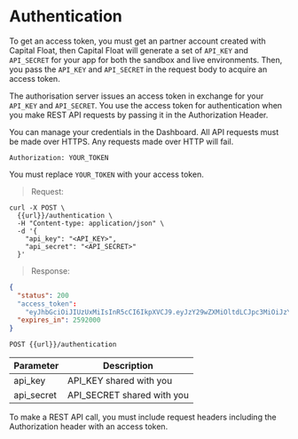 # Authentication

To get an access token, you must get an partner account created with Capital Float, then Capital Float will generate a set of `API_KEY` and `API_SECRET` for your app for both the sandbox and live environments. Then, you pass the `API_KEY` and `API_SECRET` in the request body to acquire an access token.

The authorisation server issues an access token in exchange for your `API_KEY` and `API_SECRET`. You use the access token for authentication when you make REST API requests by passing it in the Authorization Header.

You can manage your credentials in the Dashboard. All API requests must be made over HTTPS. Any requests made over HTTP will fail.

`Authorization: YOUR_TOKEN`

<aside class="notice">
You must replace <code>YOUR_TOKEN</code> with your access token.
</aside>

> Request:

```shell
curl -X POST \
  {{url}}/authentication \
  -H "Content-type: application/json" \
  -d '{
    "api_key": "<API_KEY>",
    "api_secret": "<API_SECRET>"
  }'
```

> Response:

```json
{
  "status": 200
  "access_token":
    "eyJhbGciOiJIUzUxMiIsInR5cCI6IkpXVCJ9.eyJzY29wZXMiOltdLCJpc3MiOiJzYWZlLmNhcGl0YWxmbG9hdC5jb20iLCJqdGkiOiJlZTRjZDNjMi1lNmU5LTQ3MTAtOWUwMy02NzRlYzFhMjc2MjQiLCJ1c2VyIjp7ImluaXRpYXaN1R9pZCI6MjA2MjMxLCJwYXJ0bmVyX2lkIjo3NiwiY2xpZW50X2lkIjoiMDkwMGRhYjA3NzRmY2YyNjk2OWVmOTE2NzBhMjM1OWMifSwiZXhwIjoxNTI3MTMzNTgyLCJpYXQiOjE1MjQ1NDE1ODIsIm5iZiI6MTUyNDU0MTU4Mn0.x1929FAPE4OxCaMRTKUaoQhSCZ3VhNz3CWatg6LE1IyYRczIoYqLSYXwz3iL3BmwQfdFCrgAYqn-u3CUTxRHpQ",
  "expires_in": 2592000
}
```

`POST {{url}}/authentication`

| Parameter  | Description                |
| ---------- | -------------------------- |
| api_key    | API_KEY shared with you    |
| api_secret | API_SECRET shared with you |

To make a REST API call, you must include request headers including the Authorization header with an access token.
